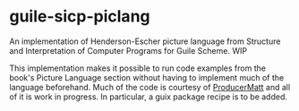 # guile-sicp-piclang
An implementation of Henderson-Escher picture language from Structure and Interpretation of Computer Programs for Guile Scheme. WIP

This implementation makes it possible to run code examples from the book's Picture Language section without having to implement much of the language beforehand.
Much of the code is courtesy of [ProducerMatt](https://github.com/ProducerMatt/SICP-solutions) and all of it is work in progress. In particular, a guix package recipe is to be added.
